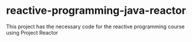 # reactive-programming-java-reactor
This project has the necessary code for the reactive programming course using Project Reactor

